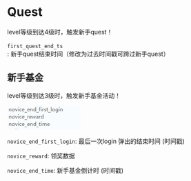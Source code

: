 # Quest
level等级到达4级时，触发新手quest！

`first_quest_end_ts`: 新手quest结束时间（修改为过去时间戳可跨过新手quest）

## 新手基金
level等级到达3级时，触发新手基金活动！

![新手基金数据](images/Q_novice.png)

`novice_end_first_login`: 最后一次login 弹出的结束时间 (时间戳)

`novice_reward`: 领奖数据

`novice_end_time`: 新手基金倒计时 (时间戳)

